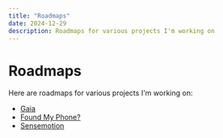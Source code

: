 ```yaml
---
title: "Roadmaps"
date: 2024-12-29
description: Roadmaps for various projects I'm working on
---
```


# Roadmaps

Here are roadmaps for various projects I'm working on:

- [Gaia](/roadmaps/gaia/)
- [Found My Phone?](/roadmaps/foundmyphone/)
- [Sensemotion](/roadmaps/sensemotion/)
